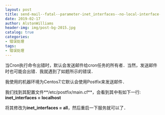 ```yaml
---
layout: post
title: send-mail--fatal--parameter-inet_interfaces--no-local-interface-found-
date: 2019-02-17
author: AlstonWilliams
header-img: img/post-bg-2015.jpg
catalog: true
categories:
- 错误处理
tags:
- 错误处理
---
```

当Cron执行命令出错时，默认会发送邮件给cron任务的所有者．当然，发送邮件时也可能会出错．我就遇到了如题所示的错误．

我使用的机器环境为Centos7.它默认会使用Postfix来发送邮件．

我们找到其配置文件**/etc/postfix/main.cf**，会看到其中有如下一行:
**inet_interfaces = localhost**

将其修改为**inet_interfaces = all**，然后重启一下服务就可以了．
